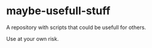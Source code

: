 # maybe-usefull-stuff
A repository with scripts that could be usefull for others.

Use at your own risk.
